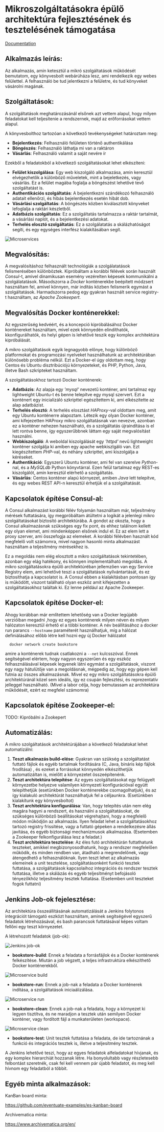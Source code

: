# Mikroszolgáltatásokra épülő architektúra fejlesztésének és tesztelésének támogatása

[Documentation](https://github.com/borlayda/dipterv2016-microservice/wiki)

Alkalmazás leírás:
-----------------

Az alkalmazás, amin ketesztül a mikró szolgáltatások működését bemutatom, egy
könyvesbolt webárúháza lesz, ami rendelkezik egy webes felülettel. A felhasználó
be tud jelentkezni a felületre, és tud könyveket vásárolni magának.

Szolgáltatások:
--------------

A szolgáltatások meghatározásánál elsőnek azt vettem alapul, hogy milyen
feladatokat kell teljesítenie a rendszernek, majd az erőforrásokat vettem
alapul.

A könyvesbolthoz tartozóan a következő tevékenységeket határoztam meg:

* **Bejelentkezés**: Felhasználó felületen történő authentikálása
* **Böngészés**: Felhasználó láthatja mi van a raktáron
* **Vásárlás**: Felhasználó valamit a saját nevére ír

Ezekből a feladatokból a következő szolgáltatásokat lehet elkészíteni:

* **Felület kiszolgálása**: Egy web kiszolgáló alkalmazása, amin keresztül
  elvégezhetők a különböző műveletek, mint a bejeletkezés, vagy vásárlás.
  Ez a felület magába foglalja a böngészést lehetővé tevő szolgáltatást is.
* **Authentikációs szolgáltatás**: A bejelentkezni szándékozó felhasználó adatait
  ellenőrzi, és hibás bejelentkezés esetén hibát dob.
* **Vásárlási szolgáltatás**: A böngészés közben kiválasztott könyveket lefoglalja
  a raktári készletből.
* **Adatbázis szolgáltatás**: Ez a szolgáltatás tartalmazza a raktár tartalmát, a
  vásárlási naplót, és a bejelentkezési adatokat.
* **Terhelés elosztó szolgáltatás**: Ez a szolgálatatás a skálázhatóságot segíti,
  és egy egységes interfész kialakításában segít.

![Microservices](microservices.png)

Megvalósítás:
------------

A megvalósításhoz felhasznált technológiák a szolgálatatások felismerésében
különböztek. Kipróbáltam a korábbi félévek során használt *Consul*-t, amivel
dinamikusan esemény vezérelten képesek kommunikálni a szolgálatatások.
Másodszorra a *Docker* konténerekbe beépített módzsert használtam fel, amivel
könnyen, már indítás közben felismerik egymást a szolgáltatások.
Harmadszorra pedog egy gyakran használt service registry-t használtam, az
*Apache Zookeepert*.

Megvalósítás Docker konténerekkel:
----------------------------------

Az egyszerűség kedvéért, és a koncepció kipróbálásához Docker konténereket
használtam, mivel ezek könnyedén elindíthatók, kkonfigurálhatók, és helyi gépen
is lehetővé teszik egy komplex architektúra kipróbálását.

A mikro szolgáltatások egyik legnagyobb előnye, hogy különböző platformokat és
programozási nyelveket használhatunk az architektúrában különösebb probléma
nélkül. Ezt a Docker-el úgy oldottam meg, hogy Centos és Ubuntu disztribúciójú
környezeteket, és PHP, Python, Java, illetve Bash szkripteket használtam.

A szolgáltatásokhoz tartozó Docker konténerek:

* **Adatbázis**: Az alapja egy *'mysql'* nevezetű konténer, ami tartalmaz egy
  lightweight Ubuntu-t és benne telepítve egy mysql szervert. Ezt a konténert
  egy inicializáló szkripttel egészítettem ki, ami elkészítette az alap
  adatbázist.
* **Terhelés elosztó**: A terhelés elosztást *HAProxy*-val oldottam meg, amit egy
  Ubuntu konténerre alapoztam. Létezik egy olyan Docker konténer, ami
  kifejezetten HAProxy mikro szolgáltatásnak van nevezve, azonban ez a konténer
  nehezen használható, és a szolgáltatás újraindítása is el lett rontva benne,
  így egyszerűbbnek láttam egy saját megvalósítást használni.
* **Webkiszolgáló**: A weboldal kiszolgálását egy *'httpd'* nevű lightweight konténer
  szolgálja ki amiben egy apache webkiszlgáló van. Ezt kiegészítettem *PHP*-val,
  és néhány szkripttel, ami kiszolgálja a kéréseket.
* **Authentikáció**: Egyszerű Ubuntu konténer, ami fel van szerelve *Python*-nal, és
  a *MySQLdb* Python könyvtárral. Ezen felül tartalmaz egy REST-es kiszolgálót,
  amin keresztül elérhető a szolgáltatás.
* **Vásárlás**: Centos konténer alapú környezet, amiben *Java* lett telepítve, és egy
  webes REST API-n keresztül érhetjük el a szolgáltatását.

Kapcsolatok építése Consul-al:
-----------------------------

A Consul alkalmazást korábbi félév folyamán használtam már, teljesítmény mérések
futtatására, így megpróbáltam átültetni a logikát a jelenlegi mikro
szolgáltatásokat biztosító architektúrába.
A gondot az okozta, hogy a Consul alkalmazásnak szükséges egy fix pont, és ehhez
találnom kellett egy olyan elemet, ami mindenképpen elsőnek indul el.
Ez az elem lett a proxy szerver, ami összefogja az elemeket. A korábbi félévben
használt kód megfelelő volt számomra, mivel nagyon hasonló minta alkalmazást
használtam a teljesítmény mérésekhez is.

Ez a megoldás nem elég elosztott a mikro szolgáltatások tekintetében, azonban
egy elág hatékony, és könnyen implementálható megoldás. A mikro szolgáltatásokra
épülő architektúréban jellemzően van egy Service Registry elem, ami lehetővé
teszi a szolgáltatások nyílvántartását, és ez biztosíthatja a kapcsolatot is.
A Consul ebben a kialakításban pontosan így is működött, viszont található olyan
eszköz amit kifejezetten a szolgáltatásokhoz találtak ki. Ez lenne például az
Apache Zookeeper.

Kapcsolatok építése Docker-el:
-----------------------------

Ahogy korábban már említettem lehetőség van a Docker legújabb verzióiban megadni
,hogy ez egyes konténerek milyen néven és milyen hálózaton keresztül érhető el
a többi konténer. A név beállításához a docker run parancs `--hostname`
paraméterét használhatjuk, míg a hálózat definiálásához előbb létre kell hozni
egy új Docker hálózatot
```docker
  docker network create bookstore
```
amire a konténerek tudnak csatlakozni a `--net` kulcsszóval. Ennek segítségével
elértem, hogy nagyon egyszerűen és egy eszköz felhasználásával képesek legyenek
látni egymást a szolgáltatások, viszont egy nagy hátulütője van a megoldásnak,
mégpedig az, hogy egy gépen kell futnia az összes alkalmazásnak. Mivel ez egy
mikro szolgáltatásokra épülő architektúránál közel sem ideális, így ez csupán
fejlesztési, és reprezentatív jelleggel használható. (Mivel a labor célja, hogy
bemutassam az architektúra működését, ezért ez megfelel számomra)

Kapcsolatok építése Zookeeper-el:
---------------------------------

TODO: Kipróbálni a Zookepert

Automatizálás:
--------------

A mikro szolgáltatások architektúrájában a következő feladatokat lehet
automatizálni:

1. **Teszt alkalmazás build-elése**: Gyakran van szükség a szolgáltatást futtató
   fájlok és egyéb tartalmak fordítására (C, Java, bináris kép fájlok frodítása)
   , és ezeket a forrásokat könnyedén elkészíthetjük automatizáltan is, mielőtt
   a környezetet összeépítenénk.
2. **Teszt architektúra telepítése**: Az egyes szolgáltatásokat egy felügyelt
   környezetbe helyezve valamilyen környezeti konfigurációval együtt
   telepíthetjük (esetünkben Docker konténerekbe csomagolhatjuk), és az így
   kialakuló architektúrát használhatjuk fel a céljaunkra. (Esetünkben
   kialakítunk egy könyvesboltot)
3. **Teszt architektúra konfigurálása**: Van, hogy telepítés után nem elég magára
   hagyni a rendszert, és használni a szolgáltatásokat, de szükséges különböző
   beállításokat végrehajtani, hogy a megfelelő módon működjön az alkalmazás.
   Ilyen feladat lehet a szolgáltatásokhoz tartozó registry frissítése, vagy
   a futtató gépeken a rendelkezésre állás javítása, és egyéb biztonsági
   mechanizmusok alkalmazása. (Esetemben a Zookeeper felkonfigurálása lesz
   a feladat.)
4. **Teszt architektúra tesztelése**: Az éles futó architektúrán futtathatunk
   teszteket, amikkel megbizonyosodhatunk, hogy a rendszer megfelelően működik,
   és minden rendben van, átadható a megrendelőnek, vagy átengedhető a
   felhasználóknak. Ilyen teszt lehet az alkalmazás elemeinek a unit tesztelése,
   szolgáltatásonként funkció tesztek futtatása, a szolgáltatások kapcsolaihoz
   integrációs és rendszer tesztek futtatása, illetve a skálázás és egyéb
   teljesítményt befojásoló tényezőkhöz teljesítmény tesztek futtatása.
   (Esetemben unit teszteket fogok futtatni)

Jenkins Job-ok fejelesztése:
----------------------------

Az architektúra összeállításának automatizálását a Jenkins folytonos integrációt
támogató eszközt használtam, aminek segítségével egyszerű feladatok
létrehozásával, és bash parancsok futtatásával képes voltam fellőni egy teszt
környezetet.

A létrehozott feladatok (job-ok):

![Jenkins job-ok](jenkins-jobs.png)

* **bookstore-build**: Ennek a feladata a forrásfájlok és a Docker konténerek
  felkészítése. Miután a job végzett, a teljes infrastruktúra elkészíthető
  Docker konténerekből.

![Microservice build](jenkins-build.png)

* **bookstore-run**: Ennek a job-nak a feladata a Docker konténerek indítása,
  a szolgáltatások iniciaálizálása.

![Microservice run](jenkins-run.png)

* **bookstore-clean**: Ennek a job-nak a feladata, hogy a környezet ki legyen
  tisztítva, és ne maradjon a tesztek után semilyen Docker konténer, vagy
  fordított fájl a munkaterületen (workspace).

![Microservice clean](jenkins-clean.png)

* **bookstore-test**: Unit tesztek futtatása a feladata, de ide tartoznának a
  funkció és integrációs tesztek is, illetve a teljesítmény tesztek.

A Jenkins lehetővé teszi, hogy az egyes feladatok alfeladatokat hívjanak, és egy
komplex hierarchiát hozzanak létre. Ha bonyolultabb vagy részletesebb felbontást
szeretnék, csak fel kell vennem pár újabb feladatot, és meg kell hívnom egy
feladatból a többit.

Egyéb minta alkalmazások:
------------------------

KanBan board minta:

https://github.com/eventuate-examples/es-kanban-board

Archivematica minta:

https://www.archivematica.org/en/
